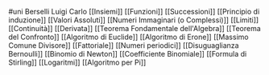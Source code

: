 #uni Berselli Luigi Carlo
[[Insiemi]] 
[[Funzioni]] 
[[Successioni]]
[[Principio di induzione]] 
[[Valori Assoluti]]
[[Numeri Immaginari (o Complessi)]]
[[Limiti]] 
[[Continuità]] 
[[Derivata]] 
[[Teorema Fondamentale dell'Algebra]] [[Teorema del Confronto]]
[[Algoritmo di Euclide]] [[Algoritmo di Erone]] [[Massimo Comune Divisore]] [[Fattoriale]] [[Numeri periodici]] [[Disuguaglianza Bernoulli]] [[Binomio di Newton]] [[Coefficiente Binomiale]] [[Formula di Stirling]] [[Logaritmi]] [[Algoritmo per Pi]] 